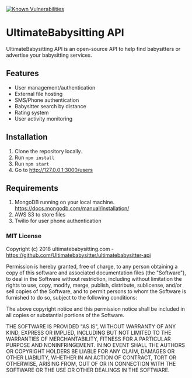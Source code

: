 [![Known Vulnerabilities](https://snyk.io/test/github/Ultimatebabysitter/ultimatebabysitter-api/badge.svg?targetFile=package.json)](https://snyk.io/test/github/Ultimatebabysitter/ultimatebabysitter-api?targetFile=package.json)

# UltimateBabysitting API

UltimateBabysitting API is an open-source API to help find babysitters or advertise your babysitting services.

## Features
* User management/authentication
* External file hosting
* SMS/Phone authentication
* Babysitter search by distance
* Rating system
* User activity monitoring

## Installation
1. Clone the repository locally.
2. Run `npm install`
3. Run `npm start`
4. Go to http://127.0.0.1:3000/users

## Requirements
1. MongoDB running on your local machine. https://docs.mongodb.com/manual/installation/
2. AWS S3 to store files
3. Twilio for user phone authentication


### MIT License

Copyright (c) 2018 ultimatebabysitting.com - https://github.com/Ultimatebabysitter/ultimatebabysitter-api

Permission is hereby granted, free of charge, to any person obtaining a copy
of this software and associated documentation files (the "Software"), to deal
in the Software without restriction, including without limitation the rights
to use, copy, modify, merge, publish, distribute, sublicense, and/or sell
copies of the Software, and to permit persons to whom the Software is
furnished to do so, subject to the following conditions:

The above copyright notice and this permission notice shall be included in all
copies or substantial portions of the Software.

THE SOFTWARE IS PROVIDED "AS IS", WITHOUT WARRANTY OF ANY KIND, EXPRESS OR
IMPLIED, INCLUDING BUT NOT LIMITED TO THE WARRANTIES OF MERCHANTABILITY,
FITNESS FOR A PARTICULAR PURPOSE AND NONINFRINGEMENT. IN NO EVENT SHALL THE
AUTHORS OR COPYRIGHT HOLDERS BE LIABLE FOR ANY CLAIM, DAMAGES OR OTHER
LIABILITY, WHETHER IN AN ACTION OF CONTRACT, TORT OR OTHERWISE, ARISING FROM,
OUT OF OR IN CONNECTION WITH THE SOFTWARE OR THE USE OR OTHER DEALINGS IN THE
SOFTWARE.
